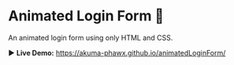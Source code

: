 # Animated Login Form 💁

An animated login form using only HTML and CSS.

:arrow_forward: **Live Demo:** https://akuma-phawx.github.io/animatedLoginForm/
